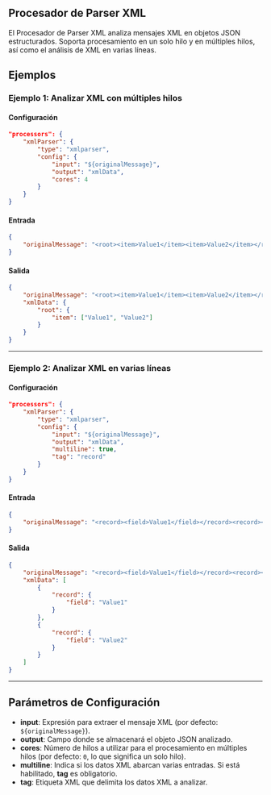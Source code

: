 ## Procesador de Parser XML

El Procesador de Parser XML analiza mensajes XML en objetos JSON estructurados. Soporta procesamiento en un solo hilo y en múltiples hilos, así como el análisis de XML en varias líneas.

## Ejemplos

### Ejemplo 1: Analizar XML con múltiples hilos
#### Configuración
```json
"processors": {
	"xmlParser": {
		"type": "xmlparser",
		"config": {
			"input": "${originalMessage}",
			"output": "xmlData",
			"cores": 4
		}
	}
}
```

#### Entrada
```json
{
	"originalMessage": "<root><item>Value1</item><item>Value2</item></root>"
}
```

#### Salida
```json
{
	"originalMessage": "<root><item>Value1</item><item>Value2</item></root>",
	"xmlData": {
		"root": {
			"item": ["Value1", "Value2"]
		}
	}
}
```

---

### Ejemplo 2: Analizar XML en varias líneas
#### Configuración
```json
"processors": {
	"xmlParser": {
		"type": "xmlparser",
		"config": {
			"input": "${originalMessage}",
			"output": "xmlData",
			"multiline": true,
			"tag": "record"
		}
	}
}
```

#### Entrada
```json
{
	"originalMessage": "<record><field>Value1</field></record><record><field>Value2</field></record>"
}
```

#### Salida
```json
{
	"originalMessage": "<record><field>Value1</field></record><record><field>Value2</field></record>",
	"xmlData": [
		{
			"record": {
				"field": "Value1"
			}
		},
		{
			"record": {
				"field": "Value2"
			}
		}
	]
}
```

---

## Parámetros de Configuración
* **input**: Expresión para extraer el mensaje XML (por defecto: `${originalMessage}`).
* **output**: Campo donde se almacenará el objeto JSON analizado.
* **cores**: Número de hilos a utilizar para el procesamiento en múltiples hilos (por defecto: `0`, lo que significa un solo hilo).
* **multiline**: Indica si los datos XML abarcan varias entradas. Si está habilitado, **tag** es obligatorio.
* **tag**: Etiqueta XML que delimita los datos XML a analizar.
